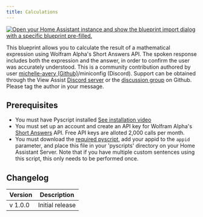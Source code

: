 ```yaml
---
title: Calculations
---
```


[![Open your Home Assistant instance and show the blueprint import dialog with a specific blueprint pre-filled.](https://my.home-assistant.io/badges/blueprint_import.svg)](https://my.home-assistant.io/redirect/blueprint_import/?blueprint_url=https%3A%2F%2Fraw.githubusercontent.com%2Fdinki%2FView-Assist%2Frefs%2Fheads%2Fmain%2FView_Assist_custom_sentences%2Fcommunity_contributions%2FCalculations%2Fblueprint-calculations.yaml)

This blueprint allows you to calculate the result of a mathematical expression using Wolfram Alpha's Short Answers API. The spoken response includes both the expression and the answer, in order to confirm the user was accurately understood. This is a community contribution authored by user [michelle-avery (Github)](https://github.com/michelle-avery)/miniconfig (Discord). Support can be obtained through the View Assist [Discord server](https://discord.com/channels/1241796965344481440/1295408431498395709) or the [discussion group](https://github.com/dinki/View-Assist/discussions) on Github. Please tag the author in your message.

## Prerequisites

- You must have Pyscript installed [See installation video](https://www.youtube.com/watch?v=jpJxZaisbGQ)
- You must set up an account and create an API key for Wolfram Alpha's [Short Answers](https://products.wolframalpha.com/short-answers-api/documentation) API. Free API keys are alloted 2,000 calls per month.
- You must download the [required pyscript](https://my.home-assistant.io/redirect/blueprint_import/?blueprint_url=https%3A%2F%2Fraw.githubusercontent.com%2Fdinki%2FView-Assist%2Frefs%2Fheads%2Fmain%2FView_Assist_custom_sentences%2Fcommunity_contributions%2FAsk_Wolfram%2Fviewassist-get_wolfram_short_answer.py), add your appid to the `appid` parameter, and place this file in your 'pyscripts' directory on your Home Assistant Server. Note that if you have multiple custom sentences using this script, this only needs to be performed once.

## Changelog

| Version | Description     |
| ------- | --------------- |
| v 1.0.0 | Initial release |
